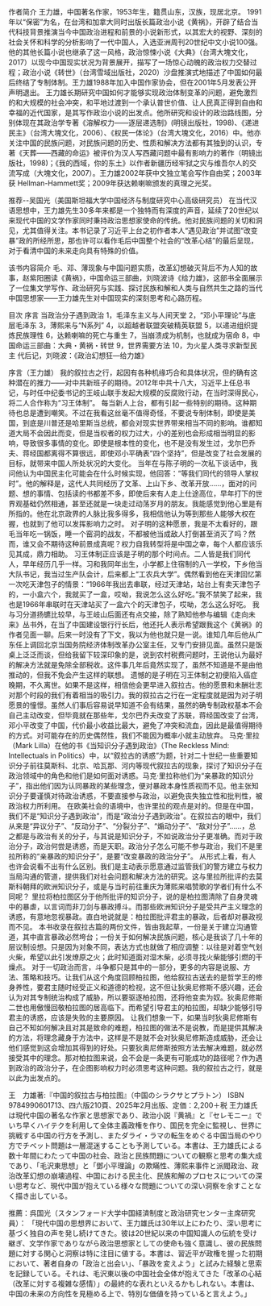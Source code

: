 作者简介
王力雄，中国著名作家，1953年生，籍贯山东，汉族，现居北京。
1991年以“保密”为名，在台湾和加拿大同时出版长篇政治小说《黄祸》，开辟了结合当代科技背景推演当今中国政治进程和前景的小说新形式，以其宏大的视野、深刻的社会关怀和科学的分析影响了一代中国人，入选亚洲周刊20世纪中文小说100强。他的其他长篇小说也继承了这一风格，政治惊悚小说《大典》（台湾大塊文化，2017）以现今中国现实状况为背景展开，描写了一场惊心动魄的政治权力交替过程；政治小说《转世》（台湾雪域出版社，2020）沙盘推演式地描述了中国如何最后终结了专制体制。王力雄1988年加入中国作家协会，但在2001年5月发表公开声明退出。
王力雄长期研究中国如何才能够实现政治体制变革的问题，避免激烈的和大规模的社会冲突，和平地过渡到一个承认普世价值、让人民真正得到自由和幸福的近代国家，是其写作政治小说的出发点。他所研究和设计的政治路线图，分别体现在其政治学专著《溶解权力——逐层递选制》(明镜出版社，1998)、《递进民主》（台湾大塊文化，2006）、《权民一体论》（台湾大塊文化，2016）中。他亦关注中国的民族问题，对民族问题的历史、性质和解决方法都有其独到的认识，专著《天葬——西藏的命运》被评价为汉人写西藏问题中最有影响力的著作（明镜出版社，1998)；《我的西域，你的东土》以作者新疆历经牢狱之灾与维吾尔人的交流写成（大塊文化，2007）。王力雄2002年获中文独立笔会写作自由奖；2003年获 Hellman-Hammett奖；2009年获达赖喇嘛颁发的真理之光奖。

推荐--吴国光（美国斯坦福大学中国经济与制度研究中心高级研究员）
在当代汉语思想中，王力雄先生30多年来都是一个独特而有深度的声音，延续了20世纪以来现代中国的文学作家同时秉持政治思想家使命的传统。他对民族问题的关切和洞见，尤其值得关注。本书记录了习近平上台之初作者本人“遇见政治”并试图“改变暴”政的所经所思，那也许可以看作毛后中国整个社会的“改革心结”的最后呈现，对于看清中国的未来走向具有特殊的价值。

该书内容简介
毛、邓、薄现象与中国问题实质，改革幻想破灭背后不为人知的故事，赵紫阳圈读《黄祸》，中国命运三部曲，刘晓波诗《给力雄》，这部书全面展示了一位集文学写作、政治研究与实践、探讨民族和解和人类与自然共生之路的当代中国思想家——王力雄先生对中国现实的深刻思考和心路历程。

目次
序言 当政治分子遇到政治
1，毛泽东主义与人间天堂
2，“邓小平理论”与底层毛泽东
3，薄熙来与“N系列”
4，以超越者联盟突破精英联盟
5，以递进组织提炼民族理性
6，达赖喇嘛的死亡与重生
7，当崩溃成为机制，也就成为宿命
8，中国命运三部曲：大典・黄祸・转世 
9，世界需要方法
10，为火星人类寻求新型民主
代后记，刘晓波：《政治幻想狂—给力雄》

序言（王力雄）
我的叙拉古之行，起因有各种机缘巧合和具体状况，但的确有这种潜在的推力——对中共新班子的期待。2012年中共十八大，习近平上任总书记，与时任中纪委书记的王岐山联手发起大规模的反腐败行动，在当时深得民心，将二人合作称为“习王体制”。
每当新人上台，都有引起一些特别的期待。这种期待也总是遭到嘲笑。不过在我看这丝毫不值得奇怪，不要说专制体制，即使是美国，到底是川普还是哈里斯当总统，都会对现实世界带来相当不同的影响。谁都知道大局不会因此而变，但是当权者的权力过大，小的差别也会形成相当明显的影响，导致很多事情的变化。即使是根本性的变化，也不是没有发生过，戈尔巴乔夫、蒋经国都离得不算很远，即使邓小平确表“四个坚持”，但是改变了社会发展的目标，就带来中国人所处状况的大变化。
当年在与陈子明的一次私下谈话中，我问他认为中国民主化可能会在什么时候实现，他回答：“等我们同代的领导人掌权时”。他的解释是，这代人共同经历了文革、上山下乡、改革开放……，面对的问题、想的事情、包括读的书都差不多，即使后来有人走上仕途高位，早年打下的世界观基础仍然相通，甚至还就是一块走过动荡岁月的朋友。我能感觉到他心里是有所指的。他在北京政界的人脉比我多得多，我相信他认为等到那些人能够大权在握，也就到了他可以发挥影响力之时。
对子明的这种愿景，我是不太看好的，跟毛当年吃一锅饭，睡一个窑洞的战友，不都被他当成敌人打倒甚至消灭了吗？然而，谁又会不期待这种前景成真呢？权力自我转型将是中国之幸，每个人都应该乐见其成，鼎力相助。
习王体制正应该是子明的那个时间点。二人皆是我们同代人，早年经历几乎一样。习和我同年出生，小学都上住宿制的八一学校，下乡他当大队书记，我当过生产队会计，后来都上“工农兵大学”。偶然看到他在天津回忆第一次吃天津包子的情景：“1966年我出去串联，经过天津站，站台上有卖天津包子的，一小盒六个，我就买了一盒，哎呦，我说怎么这么好吃。”我不禁笑了起来，我也是1966年串联时在天津站买了一盒六个的天津包子，哎呦，怎么这么好吃。
我与习分道扬镳比较早，与王岐山后面还有点交接，除了熟知他参与编辑《走向未来》丛书外，在当了中国建设银行行长后，他还托人表示希望跟我这个《黄祸》的作者见面一聊。后来一时没有了下文，我以为他也就只是一说。谁知几年后他从广东任上调回北京当国务院经济体制改革办公室主任，又专门安排见面。虽然只是饭桌上泛泛而谈，但给我留下较深印象的是，说到农村税费问题时，王说他认为最好的解决方法就是免除全部税收。这件事几年后竟然实现了，虽然不知道是不是由他推动的，但我不免会产生这样的联想。
遗憾的是子明在习王体制之初便陷入癌症晚期，不久离世。如果不是这样，相信他会更早进入叙拉古。他的愿景和未酬壮志对那个时段的我们有着相当的吸引力。我的叙拉古之行在一定程度就是因为对子明愿景的憧憬。虽然人们事后容易说早知道不会有结果，虽然的确专制政权基本不会自己主动改变，但毕竟就在那些年，戈尔巴乔夫改变了苏联，蒋经国改变了台湾，邓小平改变了中国，代价最小收益比最大，避免了冲突和流血，因此是最值得期待的方式。对可能存在的历史偶然性，我们不能因为概率小就主动放弃。
马克·里拉（Mark Lilla）在他的书《当知识分子遇到政治》（The Reckless Mind: Intellectuals in Politics）中，以“叙拉古的诱惑”为题，针对二十世纪一些重要知识分子前往莫斯科、北京、哈瓦那、河内等现代叙拉古的现象，探讨了知识分子在政治领域中的角色和他们是如何面对诱惑。马克·里拉称他们为“亲暴政的知识分子”，指出他们因为认同暴政的某些理念，便对暴政本身性质视而不见。他主张知识分子要谨慎对待政治诱惑，不要直接参与政治，以避免丧失独立性和批判性，被政治权力所利用。
在欧美社会的语境中，也许里拉的观点是对的。但是在中国，我们不是“知识分子遇到政治”，而是“政治分子遇到政治”。在叙拉古的眼中，我们从来是“异议分子”、“反动分子”、“分裂分子”、“煽动分子”、“敌对分子”……，总之都是与政治有关的分子，与其说是知识分子，不如说政治分子更准确。而对于政治分子，政治何尝是诱惑，而是天职。政治分子怎么可能不参与政治，我们不是里拉所称的“亲暴政的知识分子”，是要“改变暴政的政治分子”。
从形式上看，有人也许会说看不出有什么区别。我们是主动表示愿意通过监管我们的警方建立与权力当局沟通的管道，提供我们对社会问题和解决方法的研究。这与里拉所批评的去莫斯科朝拜的欧洲知识分子，或是与当时前往重庆为薄熙来唱赞歌的学者们有什么不同呢？
里拉将柏拉图区分于他所批评的知识分子，说的是柏拉图清除了自身灵魂中的暴虐，以言词而非刀剑与暴政搏斗。而那些欧洲知识分子是受共产主义理念的诱惑，有意地忽视暴政。直白地说就是：柏拉图批评君主的暴政，后者却对暴政视而不见。
本书收录在叙拉古篇的两份文件，皆由我起草，一份是关于建立沟通管道，其中直言暴政必然垮台；一份关于如何解决民族问题，核心是我谈了几十年的层议制设想。只是因为对象不同，表达方式也就做了相应调整：以往是对着空气划火柴，希望以此引发燎原之火；此时知道面对湿木柴，必须寻找火柴能够引燃的干燥点。
对于一切政治而言，斗争都只是其中的一部分，更多的内容是说服、方法、策略和技巧。让我们从这个角度回顾柏拉图，他给叙拉古送去的是哲学王的修身养性，要君主随时经受正义和道德的检视，这不但让狄奥尼修斯不感兴趣，还会认为对其专制统治构成了威胁，所以要驱逐柏拉图，还将他变卖为奴。狄奥尼修斯二世也用傲慢回敬柏拉图的居高临下。而希望引导君主的柏拉图，却缺少能够引导君主的诱惑，应该是失败的主要原因。
让我们想象一下，如果当时狄奥尼修斯有自己不知如何解决且对其是致命的难题，柏拉图的做法不是说教，而是提供其解决的方法，将理念藏身于方法中，这样是不是就不会对狄奥尼修斯造成威胁，还会让他们感觉到这会增加其得到的好处。只要狄奥尼修斯按照方法去解决难题，就必然接受其中的理念。那对柏拉图来说，会不会是一条更有可能成功的路径呢？作为遇到政治的政治分子，在企图影响权力时必须思考这种问题。我的叙拉古之行，就是以此为出发点的。


王　力雄著:『中国的叙拉古与柏拉图』（中国のシラクサとプラトン）
ISBN 9784990601713、四六版210頁、2025年2月出版、定価：2,200＋税
王力雄氏は現代中国の著名な作家と思想家であり、政治小説『黄禍』と『セレモニー』でいち早くハイテクを利用して全体主義政権を作り、国民を完全に監視し、世界に挑戦する中国の行方を予測し、またダライ・ラマの転生をめぐる中国当局のやり方でチベット問題は一層混迷することも予測している。本書は、王力雄氏による数十年間にわたって中国の社会、政治と民族問題についての観察と思考の集大成であり、「毛沢東思想」と「鄧小平理論」の欺瞞性、薄熙来事件と派閥政治、政治改革幻想の崩壊過程、中国における民主化、民族和解のプロセスについての深い思考など、現代中国が抱えている様々な問題についての深い洞察を余すことなく描き出している。

推薦：呉国光（スタンフォード大学中国経済制度と政治研究センター主席研究員）：
「現代中国の思想界において、王力雄氏は30年以上にわたり、深い思考に基づく独自の声を発し続けてきた。彼は20世紀以来の中国知識人の伝統を受け継ぎ、文学作家でありながら政治思想家としての使命も強く意識し、彼の民族問題に対する関心と洞察は特に注目に値する。本書は、習近平が政権を握った初期において、著者自身の「政治と出会い」、「暴政を変えよう」と試みた経験と思索を記録している。それは、毛沢東以後の中国社会全体が抱えてきた「改革の心結（改革に対する複雑な感情）」の最終的な表れといえるかもしれない。本書は、中国の未来の方向性を見極める上で、特別な価値を持っていると言えよう。」


